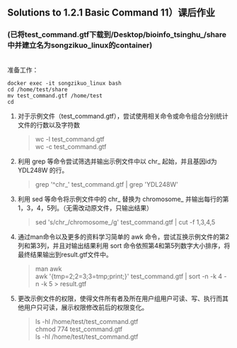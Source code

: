 ## Solutions to 1.2.1 Basic Command 11）课后作业
### (已将test_command.gtf下载到/Desktop/bioinfo_tsinghu_/share中并建立名为songzikuo_linux的container)

<br>
准备工作：

    docker exec -it songzikuo_linux bash
    cd /home/test/share
    mv test_command.gtf /home/test
    cd

1. 对于示例文件（test_command.gtf），尝试使用相关命令或命令组合分别统计文件的行数以及字符数

   >wc -l test_command.gtf<br>
   >wc -c test_command.gtf

2. 利用 grep 等命令尝试筛选并输出示例文件中以 chr_ 起始，并且基因id为 YDL248W 的行。

   >grep '^chr_' test_command.gtf | grep 'YDL248W'

3. 利用 sed 等命令将示例文件中的 chr_ 替换为 chromosome_ 并输出每行的第1，3，4，5列。（无需改动原文件，只输出结果）

   >sed 's/chr_/chromosome_/g' test_command.gtf | cut -f 1,3,4,5
   
4. 通过man命令以及更多的资料学习简单的 awk 命令，尝试互换示例文件的第2列和第3列，并且对输出结果利用 sort 命令依照第4和第5列数字大小排序，将最终结果输出到result.gtf文件中。

   >man awk<br>
   >awk '{tmp=$2;$2=$3;$3=tmp;print;}' test_command.gtf | sort -n -k 4 -n -k 5 > result.gtf

5. 更改示例文件的权限，使得文件所有者及所在用户组用户可读、写、执行而其他用户只可读，展示权限修改前后的权限变化。

   >ls -hl /home/test/test_command.gtf<br>
   >chmod 774 test_command.gtf<br>
   >ls -hl /home/test/test_command.gtf
